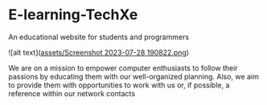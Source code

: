 # E-learning-TechXe
An educational website for students and programmers 

![alt text]([assets/Screenshot 2023-07-28 190822.png](https://github.com/kuljeet12/E-learning-TechXe/blob/master/assets/Screenshot%202023-07-28%20190822.png))

We are on a mission to empower computer enthusiasts to follow their passions by educating them with our well-organized planning. Also, we aim to provide them with opportunities to work with us or, if possible, a reference within our network contacts
